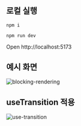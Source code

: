 # 

## 로컬 실행

```
npm i

npm run dev
```

Open http://localhost:5173

## 예시 화면

![blocking-rendering](https://github.com/guridaek/react-18-concurrent-rendering/assets/116625502/b6015a0d-c963-4420-8b42-46ff2a3dded6)

## useTransition 적용

![use-transition](https://github.com/guridaek/react-18-concurrent-rendering/assets/116625502/c0dfc91a-a7b7-4ce6-a439-3f1cd608f163)
